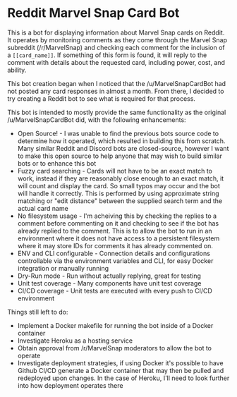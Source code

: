 # Reddit Marvel Snap Card Bot
This is a bot for displaying information about Marvel Snap cards on Reddit. It 
operates by monitoring comments as they come through the Marvel Snap subreddit 
(/r/MarvelSnap) and checking each comment for the inclusion of a `[[card_name]]`. 
If something of this form is found, it will reply to the comment with details 
about the requested card, including power, cost, and ability.

This bot creation began when I noticed that the /u/MarvelSnapCardBot had not
posted any card responses in almost a month. From there, I decided to try 
creating a Reddit bot to see what is required for that process.

This bot is intended to mostly provide the same functionality as the original 
/u/MarvelSnapCardBot did, with the following enhancements:
* Open Source! - I was unable to find the previous bots source code to determine how it operated, which resulted in building this from scratch. Many similar Reddit and Discord bots are closed-source, however I want to make this open source to help anyone that may wish to build similar bots or to enhance this bot
* Fuzzy card searching - Cards will not have to be an exact match to work, instead if they are reasonably close enough to an exact match, it will count and display the card. So small typos may occur and the bot will handle it correctly. This is performed by using approximate string matching or "edit distance" between the supplied search term and the actual card name
* No filesystem usage - I'm acheiving this by checking the replies to a comment before commenting on it and checking to see if the bot has already replied to the comment. This is to allow the bot to run in an environment where it does not have access to a persistent filesystem where it may store IDs for comments it has already commented on.
* ENV and CLI configurable - Connection details and configurations controllable via the environment variables and CLI, for easy Docker integration or manually running
* Dry-Run mode - Run without actually replying, great for testing
* Unit test coverage - Many components have unit test coverage
* CI/CD coverage - Unit tests are executed with every push to CI/CD environment

Things still left to do:
* Implement a Docker makefile for running the bot inside of a Docker container
* Investigate Heroku as a hosting service
* Obtain approval from /r/MarvelSnap moderators to allow the bot to operate
* Investigate deployment strategies, if using Docker it's possible to have Github CI/CD generate a Docker container that may then be pulled and redeployed upon changes. In the case of Heroku, I'll need to look further into how deployment operates there

